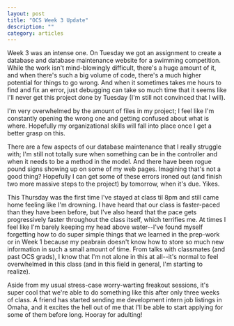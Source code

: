 ```yaml
---
layout: post
title: "OCS Week 3 Update"
description: ""
category: articles
---
```


Week 3 was an intense one. On Tuesday we got an assignment to create a database and database maintenance website for a swimming competition. While the work isn't mind-blowingly difficult, there's a huge amount of it, and when there's such a big volume of code, there's a much higher potential for things to go wrong. And when it sometimes takes me hours to find and fix an error, just debugging can take so much time that it seems like I'll never get this project done by Tuesday (I'm still not convinced that I will). 

I'm very overwhelmed by the amount of files in my project; I feel like I'm constantly opening the wrong one and getting confused about what is where. Hopefully my organizational skills will fall into place once I get a better grasp on this. 

There are a few aspects of our database maintenance that I really struggle with; I'm still not totally sure when something can be in the controller and when it needs to be a method in the model. And there have been rogue pound signs showing up on some of my web pages. Imagining that's not a good thing? Hopefully I can get some of these errors ironed out (and finish two more massive steps to the project) by tomorrow, when it's due. Yikes.

This Thursday was the first time I've stayed at class til 8pm and still came home feeling like I'm drowning. I have heard that our class is faster-paced than they have been before, but I've also heard that the pace gets progressively faster throughout the class itself, which terrifies me. At times I feel like I'm barely keeping my head above water--I've found myself forgetting how to do super simple things that we learned in the prep-work or in Week 1 because my peabrain doesn't know how to store so much new information in such a small amount of time. From talks with classmates (and past OCS grads), I know that I'm not alone in this at all--it's normal to feel overwhelmed in this class (and in this field in general, I'm starting to realize).

Aside from my usual stress-case worry-warting freakout sessions, it's super cool that we're able to do something like this after only three weeks of class. A friend has started sending me development intern job listings in Omaha, and it excites the hell out of me that I'll be able to start applying for some of them before long. Hooray for adulting!